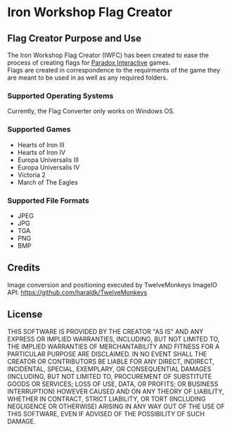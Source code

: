 # Iron Workshop Flag Creator
## Flag Creator Purpose and Use
The Iron Workshop Flag Creator (IWFC) has been created to ease the process of creating flags for [Paradox Interactive](https://www.paradoxinteractive.com/) games.  
Flags are created in correspondence to the requirments of the game they are meant to be used in as well as any required folders.  
### Supported Operating Systems
Currently, the Flag Converter only works on Windows OS.
### Supported Games
- Hearts of Iron III
- Hearts of Iron IV
- Europa Universalis III
- Europa Universalis IV
- Victoria 2
- March of The Eagles
### Supported File Formats
- JPEG
- JPG
- TGA
- PNG
- BMP
## Credits
Image conversion and positioning executed by TwelveMonkeys ImageIO API: https://github.com/haraldk/TwelveMonkeys
## License
THIS SOFTWARE IS PROVIDED BY THE CREATOR "AS IS"
AND ANY EXPRESS OR IMPLIED WARRANTIES, INCLUDING, BUT NOT LIMITED TO, THE
IMPLIED WARRANTIES OF MERCHANTABILITY AND FITNESS FOR A PARTICULAR PURPOSE ARE
DISCLAIMED. IN NO EVENT SHALL THE CREATOR OR CONTRIBUTORS BE LIABLE
FOR ANY DIRECT, INDIRECT, INCIDENTAL, SPECIAL, EXEMPLARY, OR CONSEQUENTIAL
DAMAGES (INCLUDING, BUT NOT LIMITED TO, PROCUREMENT OF SUBSTITUTE GOODS OR
SERVICES; LOSS OF USE, DATA, OR PROFITS; OR BUSINESS INTERRUPTION) HOWEVER
CAUSED AND ON ANY THEORY OF LIABILITY, WHETHER IN CONTRACT, STRICT LIABILITY,
OR TORT (INCLUDING NEGLIGENCE OR OTHERWISE) ARISING IN ANY WAY OUT OF THE USE
OF THIS SOFTWARE, EVEN IF ADVISED OF THE POSSIBILITY OF SUCH DAMAGE.

